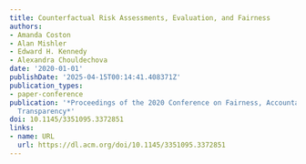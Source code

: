 ```yaml
---
title: Counterfactual Risk Assessments, Evaluation, and Fairness
authors:
- Amanda Coston
- Alan Mishler
- Edward H. Kennedy
- Alexandra Chouldechova
date: '2020-01-01'
publishDate: '2025-04-15T00:14:41.408371Z'
publication_types:
- paper-conference
publication: '*Proceedings of the 2020 Conference on Fairness, Accountability, and
  Transparency*'
doi: 10.1145/3351095.3372851
links:
- name: URL
  url: https://dl.acm.org/doi/10.1145/3351095.3372851
---
```

